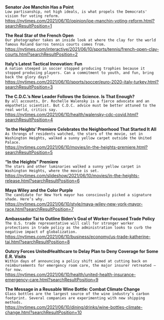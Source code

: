 **Senator Joe Manchin Has a Point**\
`Low partisanship, not high ideals, is what propels the Democrats' vision for voting reform.`\
https://nytimes.com/2021/06/10/opinion/joe-manchin-voting-reform.html?searchResultPosition=1

**The Real Star of the French Open**\
`Our photographer takes an inside look at where the clay for the world famous Roland Garros tennis courts comes from.`\
https://nytimes.com/interactive/2021/06/10/sports/tennis/french-open-clay-courts.html?searchResultPosition=2

**Italy’s Latest Tactical Innovation: Fun**\
`A nation steeped in soccer stopped producing trophies because it stopped producing players. Can a commitment to youth, and fun, bring back the glory days?`\
https://nytimes.com/2021/06/10/sports/soccer/euro-2020-italy-turkey.html?searchResultPosition=3

**The C.D.C.’s New Leader Follows the Science. Is That Enough?**\
`By all accounts, Dr. Rochelle Walensky is a fierce advocate and an empathetic scientist. But C.D.C. advice must be better attuned to the real world, critics say.`\
https://nytimes.com/2021/06/10/health/walensky-cdc-covid.html?searchResultPosition=4

**‘In the Heights’ Premiere Celebrates the Neighborhood That Started It All**\
`As throngs of residents watched, the stars of the movie, set in Washington Heights, walked a sunny yellow carpet outside the United Palace.`\
https://nytimes.com/2021/06/10/movies/in-the-heights-premiere.html?searchResultPosition=5

**“In the Heights” Premiere**\
`The stars and other luminaries walked a sunny yellow carpet in Washington Heights, where the movie is set.`\
https://nytimes.com/slideshow/2021/06/10/movies/in-the-heights-release.html?searchResultPosition=6

**Maya Wiley and the Color Purple**\
`The candidate for New York mayor has consciously picked a signature shade. Here’s why.`\
https://nytimes.com/2021/06/10/style/maya-wiley-new-york-mayor-race.html?searchResultPosition=7

**Ambassador Tai to Outline Biden’s Goal of Worker-Focused Trade Policy**\
`The U.S. trade representative will call for stronger worker protections in trade policy as the administration looks to curb the negative impact of globalization.`\
https://nytimes.com/2021/06/10/business/economy/us-trade-katherine-tai.html?searchResultPosition=8

**Outcry Forces UnitedHealthcare to Delay Plan to Deny Coverage for Some E.R. Visits**\
`Within days of announcing a policy shift aimed at cutting back on reimbursements for emergency room care, the major insurer retreated — for now.`\
https://nytimes.com/2021/06/10/health/united-health-insurance-emergency-care.html?searchResultPosition=9

**The Message in a Reusable Wine Bottle: Combat Climate Change**\
`Glass bottles are the largest source of the wine industry’s carbon footprint. Several companies are experimenting with new shipping methods.`\
https://nytimes.com/2021/06/10/dining/drinks/wine-bottles-climate-change.html?searchResultPosition=10

